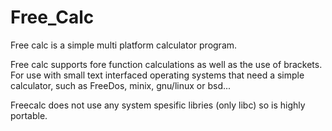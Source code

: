 # Free_Calc
Free calc is a simple multi platform calculator program.

Free calc supports fore function calculations as well as the use of brackets.
For use with small text interfaced operating systems that need
a simple calculator, such as FreeDos, minix, gnu/linux or bsd...

Freecalc does not use any system spesific libries (only libc) so is highly
portable.
